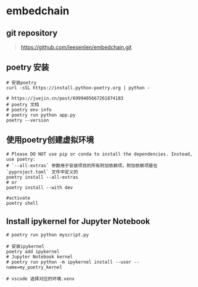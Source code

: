 # embedchain

## git repository

> https://github.com/leesenlen/embedchain.git


## poetry 安装

```shell
# 安装poetry
curl -sSL https://install.python-poetry.org | python -

# https://juejin.cn/post/6999405667261874183
# poetry 文档
# poetry env info
# poetry run python app.py
poetry --version
```

## 使用poetry创建虚拟环境

```shell
# Please DO NOT use pip or conda to install the dependencies. Instead, use poetry:
# `--all-extras` 参数用于安装项目的所有附加依赖项。附加依赖项是在 `pyproject.toml` 文件中定义的
poetry install --all-extras
# or
poetry install --with dev

#activate
poetry shell
```

## Install ipykernel for Jupyter Notebook

```shell
# poetry run python myscript.py

# 安装ipykernel
poetry add ipykernel
# Jupyter Notebook kernel
# poetry run python -m ipykernel install --user --name=my_poetry_kernel  

# vscode 选择对应的环境.venv
```